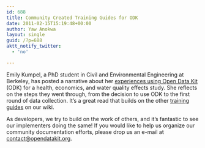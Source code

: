 ```yaml
---
id: 688
title: Community Created Training Guides for ODK
date: 2011-02-15T15:19:48+00:00
author: Yaw Anokwa
layout: single
guid: /?p=688
aktt_notify_twitter:
  - 'no'

---
```

Emily Kumpel, a PhD student in Civil and Environmental Engineering at Berkeley, has posted a narrative about her [experiences using Open Data Kit](http://ekumpel.wordpress.com/2011/02/13/135/) (ODK) for a health, economics, and water quality effects study. She reflects on the steps they went through, from the decision to use ODK to the first round of data collection. It’s a great read that builds on the other [training guides](http://code.google.com/p/opendatakit/wiki/TrainingGuide) on our wiki. 

As developers, we try to build on the work of others, and it’s fantastic to see our implementers doing the same! If you would like to help us organize our community documentation efforts, please drop us an e-mail at <contact@opendatakit.org>.
